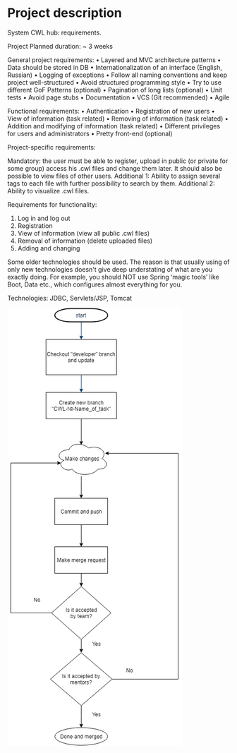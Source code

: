 # Project description

System CWL hub: requirements.

Project Planned duration: ~ 3 weeks

General project requirements:
• Layered and MVC architecture patterns
• Data should be stored in DB
• Internationalization of an interface (English, Russian)
• Logging of exceptions
• Follow all naming conventions and keep project well-structured
• Avoid structured programming style
• Try to use different GoF Patterns (optional)
• Pagination of long lists (optional)
• Unit tests
• Avoid page stubs
• Documentation
• VCS (Git recommended)
• Agile

Functional requirements:
• Authentication
• Registration of new users
• View of information (task related)
• Removing of information (task related)
• Addition and modifying of information (task related)
• Different privileges for users and administrators
• Pretty front-end (optional)

Project-specific requirements:

Mandatory: the user must be able to register, upload in public (or private for some group) access his .cwl files and change them later.
It should also be possible to view files of other users.
Additional 1: Ability to assign several tags to each file with further possibility to search by them.
Additional 2: Ability to visualize .cwl files.

Requirements for functionality:
1. Log in and log out
2. Registration
3. View of information (view all public .cwl files)
4. Removal of information (delete uploaded files)
5. Adding and changing

Some older technologies should be used.
The reason is that usually using of only new technologies doesn't give deep understating of what are you exactly doing.
For example, you should NOT use Spring ‘magic tools’ like Boot, Data etc., which configures almost everything for you.

Technologies: JDBC, Servlets/JSP, Tomcat

![GithubDiagram.png](src/main/resources/GithubDiagram.png)